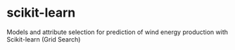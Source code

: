 # scikit-learn
Models and attribute selection for prediction of wind energy production with Scikit-learn (Grid Search)
